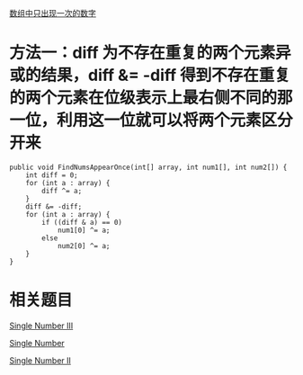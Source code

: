 [数组中只出现一次的数字](https://www.nowcoder.com/practice/e02fdb54d7524710a7d664d082bb7811?tpId=13&tqId=11193&tPage=1&rp=1&ru=/ta/coding-interviews&qru=/ta/coding-interviews/question-ranking&from=cyc_github)

# 方法一：diff 为不存在重复的两个元素异或的结果，diff &= -diff 得到不存在重复的两个元素在位级表示上最右侧不同的那一位，利用这一位就可以将两个元素区分开来

    public void FindNumsAppearOnce(int[] array, int num1[], int num2[]) {
        int diff = 0;
        for (int a : array) {
            diff ^= a;
        }
        diff &= -diff;
        for (int a : array) {
            if ((diff & a) == 0)
                num1[0] ^= a;
            else
                num2[0] ^= a;
        }
    }

# 相关题目

[Single Number III](https://leetcode.com/problems/single-number-iii/)

[Single Number](https://leetcode.com/problems/single-number/)

[Single Number II](https://leetcode.com/problems/single-number-ii/)
